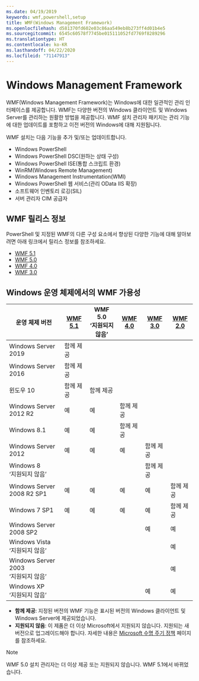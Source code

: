 ```yaml
---
ms.date: 04/19/2019
keywords: wmf,powershell,setup
title: WMF(Windows Management Framework)
ms.openlocfilehash: d581370fd602e03c86aa549eb8b273ff4d01b4e5
ms.sourcegitcommit: 6545c60578f7745be015111052fd7769f8289296
ms.translationtype: HT
ms.contentlocale: ko-KR
ms.lasthandoff: 04/22/2020
ms.locfileid: "71147913"
---
```

# <a name="windows-management-framework"></a>Windows Management Framework

WMF(Windows Management Framework)는 Windows에 대한 일관적인 관리 인터페이스를 제공합니다. WMF는 다양한 버전의 Windows 클라이언트 및 Windows Server를 관리하는 원활한 방법을 제공합니다. WMF 설치 관리자 패키지는 관리 기능에 대한 업데이트를 포함하고 이전 버전의 Windows에 대해 지원됩니다.

WMF 설치는 다음 기능을 추가 및/또는 업데이트합니다.

- Windows PowerShell
- Windows PowerShell DSC(원하는 상태 구성)
- Windows PowerShell ISE(통합 스크립트 환경)
- WinRM(Windows Remote Management)
- Windows Management Instrumentation(WMI)
- Windows PowerShell 웹 서비스(관리 OData IIS 확장)
- 소프트웨어 인벤토리 로깅(SIL)
- 서버 관리자 CIM 공급자

## <a name="wmf-release-notes"></a>WMF 릴리스 정보

PowerShell 및 지정된 WMF의 다른 구성 요소에서 향상된 다양한 기능에 대해 알아보려면 아래 링크에서 릴리스 정보를 참조하세요.

- [WMF 5.1](whats-new/release-notes.md#wmf-51-changes)
- [WMF 5.0](whats-new/release-notes.md#wmf-50-changes)
- [WMF 4.0](https://download.microsoft.com/download/3/D/6/3D61D262-8549-4769-A660-230B67E15B25/Windows%20Management%20Framework%204%200%20Release%20Notes.docx)
- [WMF 3.0](https://download.microsoft.com/download/E/7/6/E76850B8-DA6E-4FF5-8CCE-A24FC513FD16/WMF%203%20Release%20Notes.docx)

## <a name="wmf-availability-across-windows-operating-systems"></a>Windows 운영 체제에서의 WMF 가용성

|        운영 체제 버전         | [WMF 5.1][]  | WMF 5.0<br>‘지원되지 않음’  | [WMF 4.0][]  | [WMF 3.0][]  | [WMF 2.0][]  |
| --------------------------------------- | ------------ | --------------------------- | ------------ | ------------ | ------------ |
| Windows Server 2019                     | 함께 제공 |                             |              |              |              |
| Windows Server 2016                     | 함께 제공 |                             |              |              |              |
| 윈도우 10                              | 함께 제공 | 함께 제공                |              |              |              |
| Windows Server 2012 R2                  | 예          | 예                         | 함께 제공 |              |              |
| Windows 8.1                             | 예          | 예                         | 함께 제공 |              |              |
| Windows Server 2012                     | 예          | 예                         | 예          | 함께 제공 |              |
| Windows 8<br>‘지원되지 않음’            |              |                             |              | 함께 제공 |              |
| Windows Server 2008 R2 SP1              | 예          | 예                         | 예          | 예          | 함께 제공 |
| Windows 7 SP1                           | 예          | 예                         | 예          | 예          | 함께 제공 |
| Windows Server 2008 SP2                 |              |                             |              | 예          | 예          |
| Windows Vista<br>‘지원되지 않음’        |              |                             |              |              | 예          |
| Windows Server 2003<br>‘지원되지 않음’  |              |                             |              |              | 예          |
| Windows XP<br>‘지원되지 않음’           |              |                             |              | 예          | 예          |

- **함께 제공**: 지정된 버전의 WMF 기능은 표시된 버전의 Windows 클라이언트 및 Windows Server에 제공되었습니다.
- **지원되지 않음**: 이 제품은 더 이상 Microsoft에서 지원되지 않습니다. 지원되는 새 버전으로 업그레이드해야 합니다. 자세한 내용은 [Microsoft 수명 주기 정책][] 페이지를 참조하세요.

> [!NOTE]
> WMF 5.0 설치 관리자는 더 이상 제공 또는 지원되지 않습니다. WMF 5.1에서 바뀌었습니다.

[Microsoft 수명 주기 정책]: https://support.microsoft.com/lifecycle
[WMF 5.1]: https://aka.ms/wmf51download
[WMF 4.0]: https://aka.ms/wmf4download
[WMF 3.0]: https://aka.ms/wmf3download
[WMF 2.0]: https://aka.ms/wmf2download
